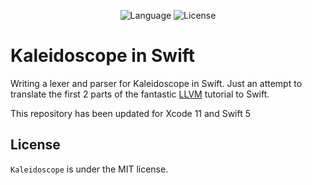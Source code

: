 <p align="center">
    <img src="https://img.shields.io/badge/language-swift-orange.svg"
         alt="Language">
    <img src="https://img.shields.io/badge/license-MIT-000000.svg"
         alt="License">
</p>

# Kaleidoscope in Swift
Writing a lexer and parser for Kaleidoscope in Swift. Just an attempt to translate the first 2 parts of the fantastic [LLVM](http://llvm.org/docs/tutorial/LangImpl1.html) tutorial to Swift.

This repository has been updated for Xcode 11 and Swift 5

## License

`Kaleidoscope` is under the MIT license.
